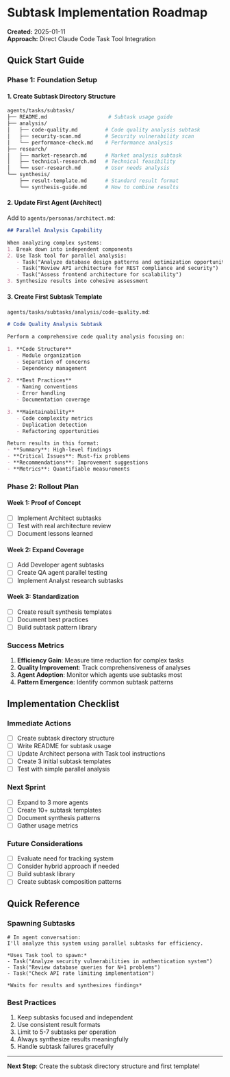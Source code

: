 # Subtask Implementation Roadmap

**Created:** 2025-01-11  
**Approach:** Direct Claude Code Task Tool Integration

## Quick Start Guide

### Phase 1: Foundation Setup

#### 1. Create Subtask Directory Structure
```bash
agents/tasks/subtasks/
├── README.md                    # Subtask usage guide
├── analysis/
│   ├── code-quality.md         # Code quality analysis subtask
│   ├── security-scan.md        # Security vulnerability scan
│   └── performance-check.md    # Performance analysis
├── research/
│   ├── market-research.md      # Market analysis subtask
│   ├── technical-research.md   # Technical feasibility
│   └── user-research.md        # User needs analysis
└── synthesis/
    ├── result-template.md      # Standard result format
    └── synthesis-guide.md      # How to combine results
```

#### 2. Update First Agent (Architect)
Add to `agents/personas/architect.md`:
```markdown
## Parallel Analysis Capability

When analyzing complex systems:
1. Break down into independent components
2. Use Task tool for parallel analysis:
   - Task("Analyze database design patterns and optimization opportunities")
   - Task("Review API architecture for REST compliance and security")
   - Task("Assess frontend architecture for scalability")
3. Synthesize results into cohesive assessment
```

#### 3. Create First Subtask Template
`agents/tasks/subtasks/analysis/code-quality.md`:
```markdown
# Code Quality Analysis Subtask

Perform a comprehensive code quality analysis focusing on:

1. **Code Structure**
   - Module organization
   - Separation of concerns
   - Dependency management

2. **Best Practices**
   - Naming conventions
   - Error handling
   - Documentation coverage

3. **Maintainability**
   - Code complexity metrics
   - Duplication detection
   - Refactoring opportunities

Return results in this format:
- **Summary**: High-level findings
- **Critical Issues**: Must-fix problems
- **Recommendations**: Improvement suggestions
- **Metrics**: Quantifiable measurements
```

### Phase 2: Rollout Plan

#### Week 1: Proof of Concept
- [ ] Implement Architect subtasks
- [ ] Test with real architecture review
- [ ] Document lessons learned

#### Week 2: Expand Coverage
- [ ] Add Developer agent subtasks
- [ ] Create QA agent parallel testing
- [ ] Implement Analyst research subtasks

#### Week 3: Standardization
- [ ] Create result synthesis templates
- [ ] Document best practices
- [ ] Build subtask pattern library

### Success Metrics

1. **Efficiency Gain**: Measure time reduction for complex tasks
2. **Quality Improvement**: Track comprehensiveness of analyses
3. **Agent Adoption**: Monitor which agents use subtasks most
4. **Pattern Emergence**: Identify common subtask patterns

## Implementation Checklist

### Immediate Actions
- [ ] Create subtask directory structure
- [ ] Write README for subtask usage
- [ ] Update Architect persona with Task tool instructions
- [ ] Create 3 initial subtask templates
- [ ] Test with simple parallel analysis

### Next Sprint
- [ ] Expand to 3 more agents
- [ ] Create 10+ subtask templates
- [ ] Document synthesis patterns
- [ ] Gather usage metrics

### Future Considerations
- [ ] Evaluate need for tracking system
- [ ] Consider hybrid approach if needed
- [ ] Build subtask library
- [ ] Create subtask composition patterns

## Quick Reference

### Spawning Subtasks
```
# In agent conversation:
I'll analyze this system using parallel subtasks for efficiency.

*Uses Task tool to spawn:*
- Task("Analyze security vulnerabilities in authentication system")
- Task("Review database queries for N+1 problems")
- Task("Check API rate limiting implementation")

*Waits for results and synthesizes findings*
```

### Best Practices
1. Keep subtasks focused and independent
2. Use consistent result formats
3. Limit to 5-7 subtasks per operation
4. Always synthesize results meaningfully
5. Handle subtask failures gracefully

---

**Next Step**: Create the subtask directory structure and first template!